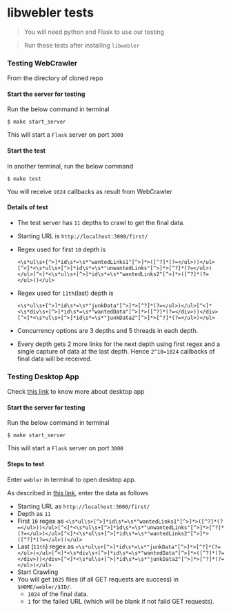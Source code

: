 
# libwebler tests
> You will need python and Flask to use our testing

> Run these tests after installing `libwebler`

### Testing WebCrawler
From the directory of cloned repo

#### Start the server for testing
Run the below command in terminal

```$ make start_server```

This will start a `Flask` server on port `3000`

#### Start the test
In another terminal, run the below command

```$ make test```

You will receive `1024` callbacks as result from WebCrawler

#### Details of test
* The test server has `11` depths to crawl to get the final data.

* Starting URL is `http://localhost:3000/first/`

* Regex used for first `10` depth is

  `<\s*ul\s+[^>]*id\s*=\s*"wantedLinks1"[^>]*>([^?]*(?=</ul>))</ul>[^<]*<\s*ul\s+[^>]*id\s*=\s*"unwantedLinks"[^>]*>[^?]*(?=</ul>)</ul>[^<]*<\s*ul\s+[^>]*id\s*=\s*"wantedLinks2"[^>]*>([^?]*(?=</ul>))</ul>`

* Regex used for `11th`(last) depth is

  `<\s*ul\s+[^>]*id\s*=\s*"junkData"[^>]*>[^?]*(?=</ul>)</ul>[^<]*<\s*div\s+[^>]*id\s*=\s*"wantedData"[^>]*>([^?]*(?=</div>))</div>[^<]*<\s*ul\s+[^>]*id\s*=\s*"junkData2"[^>]*>[^?]*(?=</ul>)</ul>`

* Concurrency options are 3 depths and 5 threads in each depth.

* Every depth gets 2 more links for the next depth using first regex and a single capture of data at the last depth. Hence `2^10=1024` callbacks of final data will be received.

### Testing Desktop App
Check [this link](https://github.com/thecodesome/libwebler/blob/master/docs/desktop_app.md) to know more about desktop app

#### Start the server for testing
Run the below command in terminal

```$ make start_server```

This will start a `Flask` server on port `3000`

#### Steps to test

Enter `webler` in terminal to open desktop app.

As described in [this link](https://github.com/thecodesome/libwebler/blob/master/docs/desktop_app.md), enter the data as follows

* Starting URL as `http://localhost:3000/first/`
* Depth as `11`
* First `10` regex as `<\s*ul\s+[^>]*id\s*=\s*"wantedLinks1"[^>]*>([^?]*(?=</ul>))</ul>[^<]*<\s*ul\s+[^>]*id\s*=\s*"unwantedLinks"[^>]*>[^?]*(?=</ul>)</ul>[^<]*<\s*ul\s+[^>]*id\s*=\s*"wantedLinks2"[^>]*>([^?]*(?=</ul>))</ul>`
* Last (`11th`) regex as `<\s*ul\s+[^>]*id\s*=\s*"junkData"[^>]*>[^?]*(?=</ul>)</ul>[^<]*<\s*div\s+[^>]*id\s*=\s*"wantedData"[^>]*>([^?]*(?=</div>))</div>[^<]*<\s*ul\s+[^>]*id\s*=\s*"junkData2"[^>]*>[^?]*(?=</ul>)</ul>`
* Start Crawling
* You will get `1025` files (if all GET requests are success) in `$HOME/webler/$ID/`.
  * `1024` of the final data.
  * `1` for the failed URL (which will be blank if not faild GET requests).
